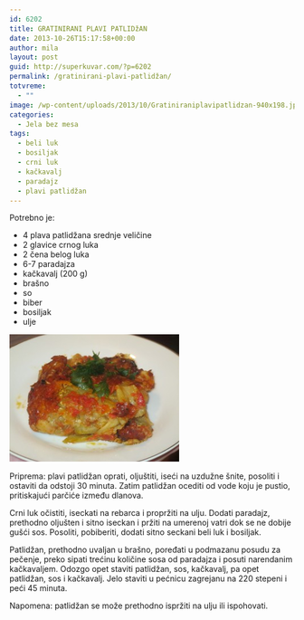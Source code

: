 ```yaml
---
id: 6202
title: GRATINIRANI PLAVI PATLIDžAN
date: 2013-10-26T15:17:58+00:00
author: mila
layout: post
guid: http://superkuvar.com/?p=6202
permalink: /gratinirani-plavi-patlidžan/
totvreme:
  - ""
image: /wp-content/uploads/2013/10/Gratiniraniplavipatlidzan-940x198.jpg
categories:
  - Jela bez mesa
tags:
  - beli luk
  - bosiljak
  - crni luk
  - kačkavalj
  - paradajz
  - plavi patlidžan
---
```

Potrebno je:

  * 4 plava patlidžana srednje veličine
  * 2 glavice crnog luka
  * 2 čena belog luka
  * 6-7 paradajza
  * kačkavalj (200 g)
  * brašno
  * so
  * biber
  * bosiljak
  * ulje

[<img class="alignnone size-medium wp-image-6203" src="/wp-content/uploads/2013/10/Gratiniraniplavipatlidzan-300x225.jpg" alt="Gratiniraniplavipatlidzan" width="300" height="225" />](/wp-content/uploads/2013/10/Gratiniraniplavipatlidzan.jpg)

Priprema: plavi patlidžan oprati, oljuštiti, iseći na uzdužne šnite, posoliti i ostaviti da odstoji 30 minuta. Zatim patlidžan ocediti od vode koju je pustio, pritiskajući parčiće između dlanova.

Crni luk očistiti, iseckati na rebarca i propržiti na ulju. Dodati paradajz, prethodno oljušten i sitno iseckan i pržiti na umerenoj vatri dok se ne dobije gušći sos. Posoliti, pobiberiti, dodati sitno seckani beli luk i bosiljak.

Patlidžan, prethodno uvaljan u brašno, poređati u podmazanu posudu za pečenje, preko sipati trećinu količine sosa od paradajza i posuti narendanim kačkavaljem. Odozgo opet staviti patlidžan, sos, kačkavalj, pa opet patlidžan, sos i kačkavalj. Jelo staviti u pećnicu zagrejanu na 220 stepeni i peći 45 minuta.

Napomena: patlidžan se može prethodno ispržiti na ulju ili ispohovati.